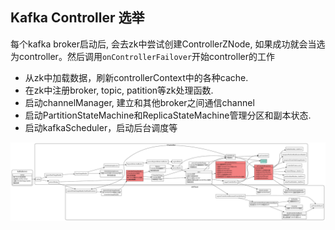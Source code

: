 
## Kafka Controller 选举

每个kafka broker启动后, 会去zk中尝试创建ControllerZNode, 如果成功就会当选为controller。然后调用`onControllerFailover`开始controller的工作

 * 从zk中加载数据，刷新controllerContext中的各种cache.
 * 在zk中注册broker, topic, patition等zk处理函数.
 * 启动channelManager, 建立和其他broker之间通信channel
 * 启动PartitionStateMachine和ReplicaStateMachine管理分区和副本状态.
 * 启动kafkaScheduler，启动后台调度等

![controller-elect](./controller-elect.svg)
